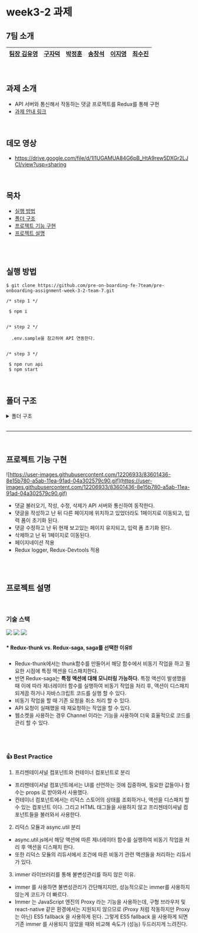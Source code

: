 # week3-2 과제

## 7팀 소개

| [팀장 김유영](https://github.com/ezn6) | [구자덕](https://github.com/ted-jv) | [박정훈](https://github.com/Malza0408) | [송창석](https://github.com/SongChangseok) | [이지영](https://github.com/jiyounggo) | [최수진](https://github.com/ssujinc) |
| -------------------------------------- | ----------------------------------- | -------------------------------------- | ------------------------------------------ | -------------------------------------- | ------------------------------------ |

<br>

## 과제 소개

- API 서버와 통신해서 작동하는 댓글 프로젝트를 Redux를 통해 구현
- [과제 안내 링크](https://younuk.notion.site/a8d75feeb90040a1b64bef5944664969)

<br>

## 데모 영상

- https://drive.google.com/file/d/1l1UGAMUA84G6pB_HtA9rew5DXGr2LJCI/view?usp=sharing

<br>

## 목차

- [실행 방법](#실행-방법)
- [폴더 구조](#폴더-구조)
- [프로젝트 기능 구현](#프로젝트-기능-구현)
- [프로젝트 설명](#프로젝트-설명)

<br>

<br>

## 실행 방법

```
$ git clone https://github.com/pre-on-boarding-fe-7team/pre-onboarding-assignment-week-3-2-team-7.git
```

```
/* step 1 */

 $ npm i


/* step 2 */

  .env.sample을 참고하여 API 연동한다.


/* step 3 */

 $ npm run api
 $ npm start
```

<br>

## 폴더 구조

<details><summary>폴더 구조
</summary>

```
📦src
 ┣ 📂api
 ┃ ┗ 📜api.js
 ┣ 📂common
 ┃ ┣ 📂hooks
 ┃ ┃ ┗ 📜useAxios.js
 ┃ ┗ 📜constant.js
 ┣ 📂components
 ┃ ┣ 📜CommentList.js
 ┃ ┣ 📜Error.js
 ┃ ┣ 📜Form.js
 ┃ ┣ 📜Loading.js
 ┃ ┗ 📜PageList.js
 ┣ 📂containers
 ┃ ┣ 📜CommentListContainer.js
 ┃ ┣ 📜FormContainer.js
 ┃ ┗ 📜PageListContainer.js
 ┣ 📂modules
 ┃ ┣ 📜comments.js
 ┃ ┣ 📜page.js
 ┃ ┣ 📜rootReducer.js
 ┃ ┗ 📜target.js
 ┣ 📂util
 ┃ ┗ 📜async.utill.js
 ┣ 📜App.js
 ┗ 📜index.js

```

</details>

<br>

---

<br>

## 프로젝트 기능 구현

![https://user-images.githubusercontent.com/12206933/83601436-8e15b780-a5ab-11ea-91ad-04a302579c90.gif](https://user-images.githubusercontent.com/12206933/83601436-8e15b780-a5ab-11ea-91ad-04a302579c90.gif)

- 댓글 불러오기, 작성, 수정, 삭제가 API 서버와 통신하여 동작한다.
- 댓글을 작성하고 난 뒤 다른 페이지에 위치하고 있었더라도 1페이지로 이동되고, 입력 폼이 초기화 된다.
- 댓글 수정하고 난 뒤 현재 보고있는 페이지 유지되고, 입력 폼 초기화 된다.
- 삭제하고 난 뒤 1페이지로 이동된다.
- 페이지네이션 적용
- Redux logger, Redux-Devtools 적용

<br>

<br>

## 프로젝트 설명

<br>

### 기술 스택

<img src="https://img.shields.io/badge/React-61DAFB?style=flat-square&amp;logo=React&amp;logoColor=black"> <img src="https://img.shields.io/badge/Redux-764ABC?style=flat-square&amp;logo=Redux&amp;logoColor=white"> <img src="https://img.shields.io/badge/Redux-Saga-999999?style=flat-square&amp;logo=Redux-Saga&amp;logoColor=white">

#### \* Redux-thunk vs. Redux-saga, saga를 선택한 이유❗❕

- Redux-thunk에서는 thunk함수를 만들어서 해당 함수에서 비동기 작업을 하고 필요한 시점에 특정 액션을 디스패치한다.
- 반면 Redux-saga는 **특정 액션에 대해 모니터링 가능하다.** 특정 액션이 발생했을 때 이에 따라 제너레이터 함수를 실행하여 비동기 작업을 처리 후, 액션이 디스패치 되게끔 하거나 자바스크립트 코드를 실행 할 수 있다.
- 비동기 작업을 할 때 기존 요청을 취소 처리 할 수 있다.
- API 요청이 실패했을 때 재요청하는 작업을 할 수 있다.
- 웹소켓을 사용하는 경우 Channel 이라는 기능을 사용하여 더욱 효율적으로 코드를 관리 할 수 있다.

<br>

<br>

### 👍 **Best Practice**

1. 프리젠테이셔널 컴포넌트와 컨테이너 컴포넌트로 분리

- 프리젠테이셔널 컴포넌트에서는 UI를 선언하는 것에 집중하며, 필요한 값들이나 함수는 props 로 받아와서 사용했다.
- 컨테이너 컴포넌트에서는 리덕스 스토어의 상태를 조회하거나, 액션을 디스패치 할 수 있는 컴포넌트 이다. 그리고 HTML 태그들을 사용하지 않고 프리젠테이셔널 컴포넌트들을 불러와서 사용한다.

2. 리덕스 모듈과 async.util 분리

- async.util.js에서 해당 액션에 따른 제너레이터 함수를 실행하여 비동기 작업을 처리 후 액션을 디스패치 한다.
- 또한 리덕스 모듈의 리듀서에서 조건에 따른 비동기 관련 액션들을 처리하는 리듀서가 있다.

3. immer 라이브러리를 통해 불변성관리를 하지 않은 이유.

- immer 를 사용하면 불변성관리가 간단해지지만, 성능적으로는 immer를 사용하지 않는게 코드가 더 빠르다.
- Immer 는 JavaScript 엔진의 Proxy 라는 기능을 사용하는데, 구형 브라우저 및 react-native 같은 환경에서는 지원되지 않으므로 (Proxy 처럼 작동하지만 Proxy는 아닌) ES5 fallback 을 사용하게 된다.
  그렇게 ES5 fallback 을 사용하게 되면 기존 immer 를 사용되지 않았을 때와 비교해 속도가 (성능) 두드러지게 느려진다.
